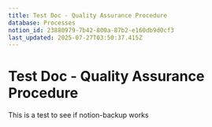 ```yaml
---
title: Test Doc - Quality Assurance Procedure
database: Processes
notion_id: 23880979-7b42-800a-87b2-e160db9d0cf3
last_updated: 2025-07-27T03:50:37.415Z
---
```


# Test Doc - Quality Assurance Procedure


This is a test to see if notion-backup works

